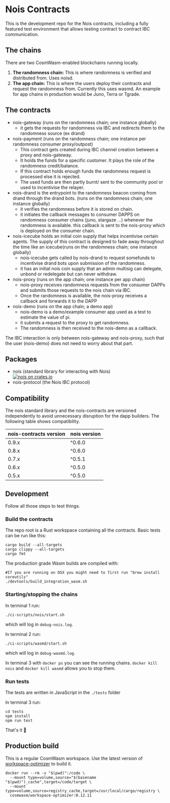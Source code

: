 # Nois Contracts

This is the development repo for the Nois contracts, including a fully featured test environment
that allows testing contract to contract IBC communication.

## The chains

There are two CosmWasm-enabled blockchains running locally.

1. **The randomness chain:** This is where randomness is verified and distributed from.
   Uses noisd.
2. **The app chain:** This is where the users deploy their contracts and request the
   randomness from. Currently this uses wasmd. An example for app chains in production would
   be Juno, Terra or Tgrade.

## The contracts

- nois-gateway (runs on the randomness chain; one instance globally)
  - it gets the requests for randomness via IBC and redirects them to the randomness source (ex drand)
- nois-payment (runs on the randomness chain; one instance per randomness consumer proxy/outpost)
  - This contract gets created during IBC channel creation between a proxy and nois-gateway.
  - It holds the funds for a specific customer. It plays the role of the randomness credit/balance.
  - If this contract holds enough funds the randomness request is processed else it is rejected.
  - The used funds are then partly burnt/ sent to the community pool or used to incentivise the relayer.
- nois-drand is the entrypoint to the randomness beacon coming from drand through the drand bots. (runs on the randomness chain; one instance globally)
  - it verifies the randomness before it is stored on chain.
  - it initiates the callback messages to consumer DAPPS on randomness consumer chains (juno, stargaze ...) whenever the randomness is available. this callback is sent to the nois-proxy which is deployed on the consumer chain.
- nois-icecube holds an initial coin supply that helps incentivise certain agents. The supply of this contract is designed to fade away throughout the time like an icecube(runs on the randomness chain; one instance globally)
  - nois-icecube gets called by nois-drand to request somefunds to incentivise drand bots upon submission of the randomness.
  - it has an initial nois coin supply that an admin multisig can delegate, unbond or redelegate but can never withdraw.
- nois-proxy (runs on the app chain; one instance per app chain)
  - nois-proxy receives randomness requests from the consumer DAPPs and submits those requests to the nois chain via IBC.
  - Once the randomness is available, the nois-proxy receives a callback and forwards it to the DAPP
- nois-demo (runs on the app chain; a demo app)
  - nois-demo is a demo/example consumer app used as a test to estimate the value of pi.
  - it submits a request to the proxy to get randomness.
  - The randomness is then received to the nois-demo as a callback.

The IBC interaction is only between nois-gateway and nois-proxy, such that
the user (nois-demo) does not need to worry about that part.

## Packages

- nois (standard library for interacting with Nois)<br />
  [![nois on crates.io](https://img.shields.io/crates/v/nois.svg)](https://crates.io/crates/nois)
- nois-protocol (the Nois IBC protocol)

## Compatibility

The nois standard library and the nois-contracts are versioned independently to avoid
unnecessary disruption for the dapp builders. The following table shows compatibility.

| nois-contracts version | nois version |
| ---------------------- | ------------ |
| 0.9.x                  | ^0.6.0       |
| 0.8.x                  | ^0.6.0       |
| 0.7.x                  | ^0.5.1       |
| 0.6.x                  | ^0.5.0       |
| 0.5.x                  | ^0.5.0       |

## Development

Follow all those steps to test things.

### Build the contracts

The repo root is a Rust workspace containing all the contracts.
Basic tests can be run like this:

```
cargo build --all-targets
cargo clippy --all-targets
cargo fmt
```

The production grade Wasm builds are compiled with:

```
#If you are running on OSX you might need to first run "brew install coreutils"
./devtools/build_integration_wasm.sh
```

### Starting/stopping the chains

In terminal 1 run:

```
./ci-scripts/nois/start.sh
```

which will log in `debug-nois.log`.

In terminal 2 run:

```
./ci-scripts/wasmd/start.sh
```

which will log in `debug-wasmd.log`.

In terminal 3 with `docker ps` you can see the running chains. `docker kill nois` and `docker kill wasmd` allows you to stop them.

### Run tests

The tests are written in JavaScript in the `./tests` folder

In terminal 3 run:

```
cd tests
npm install
npm run test
```

That's it 🎉

## Production build

This is a regular CosmWasm workspace. Use the latest version of [workspace-optimizer](https://github.com/CosmWasm/rust-optimizer)
to build it.

```
docker run --rm -v "$(pwd)":/code \
  --mount type=volume,source="$(basename "$(pwd)")_cache",target=/code/target \
  --mount type=volume,source=registry_cache,target=/usr/local/cargo/registry \
  cosmwasm/workspace-optimizer:0.12.11
```
